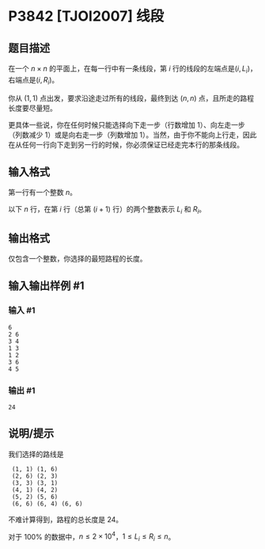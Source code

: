 # P3842 [TJOI2007] 线段

## 题目描述

在一个 $n \times n$ 的平面上，在每一行中有一条线段，第 $i$ 行的线段的左端点是$(i, L_{i})$，右端点是$(i, R_{i})$。

你从 $(1,1)$ 点出发，要求沿途走过所有的线段，最终到达 $(n,n)$ 点，且所走的路程长度要尽量短。

更具体一些说，你在任何时候只能选择向下走一步（行数增加 $1$）、向左走一步（列数减少 $1$）或是向右走一步（列数增加 $1$）。当然，由于你不能向上行走，因此在从任何一行向下走到另一行的时候，你必须保证已经走完本行的那条线段。

## 输入格式

第一行有一个整数 $n$。

以下 $n$ 行，在第 $i$ 行（总第 $(i+1)$ 行）的两个整数表示 $L_i$ 和 $R_i$。

## 输出格式

仅包含一个整数，你选择的最短路程的长度。

## 输入输出样例 #1

### 输入 #1

```
6
2 6
3 4
1 3
1 2
3 6
4 5
```

### 输出 #1

```
24
```

## 说明/提示

我们选择的路线是

```
 (1, 1) (1, 6)
 (2, 6) (2, 3)
 (3, 3) (3, 1)
 (4, 1) (4, 2)
 (5, 2) (5, 6)
 (6, 6) (6, 4) (6, 6)
```
不难计算得到，路程的总长度是 $24$。 

对于 $100\%$ 的数据中，$n \le 2 \times 10^4$，$1 \le L_i \le R_i \le n$。